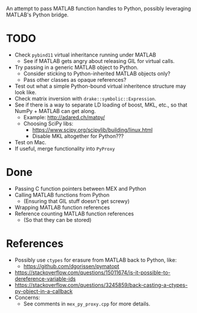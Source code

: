 An attempt to pass MATLAB function handles to Python, possibly leveraging MATLAB's Python bridge.

# TODO

* Check `pybind11` virtual inheritance running under MATLAB
    * See if MATLAB gets angry about releasing GIL for virtual calls.
* Try passing in a generic MATLAB object to Python.
    * Consider sticking to Python-inherited MATLAB objects only?
    * Pass other classes as opaque references?
* Test out what a simple Python-bound virtual inheritence structure may look like.
* Check matrix inversion with `drake::symbolic::Expression`.
* See if there is a way to separate LD loading of boost, MKL, etc., so that NumPy + MATLAB can get along.
    * Example: http://adared.ch/matpy/
    * Choosing SciPy libs:
        * https://www.scipy.org/scipylib/building/linux.html
        * Disable MKL altogether for Python???
* Test on Mac.
* If useful, merge functionality into `PyProxy`

# Done

* Passing C function pointers between MEX and Python
* Calling MATLAB functions from Python
    * (Ensuring that GIL stuff doesn't get screwy)
* Wrapping MATLAB function references
* Reference counting MATLAB function references
    * (So that they can be stored)

# References

* Possibly use `ctypes` for erasure from MATLAB back to Python, like:
    * https://github.com/dgorissen/pymatopt
* https://stackoverflow.com/questions/15011674/is-it-possible-to-dereference-variable-ids
* https://stackoverflow.com/questions/3245859/back-casting-a-ctypes-py-object-in-a-callback
* Concerns:
    * See comments in `mex_py_proxy.cpp` for more details.
